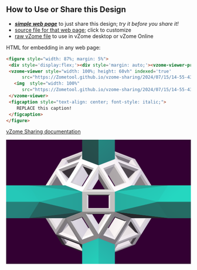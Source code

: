 
## How to Use or Share this Design

 - [***simple web page***](<https://Zometool.github.io/vzome-sharing/2024/07/15/14-55-43-Kepler's/>) to just share this design; *try it before you share it!*
 - [source file for that web page](<https://github.com/Zometool/vzome-sharing/edit/main/2024/07/15/14-55-43-Kepler's/index.md>); click to customize
 - [raw vZome file](<https://raw.githubusercontent.com/Zometool/vzome-sharing/main/2024/07/15/14-55-43-Kepler's/Kepler's.vZome>) to use in vZome desktop or vZome Online
 
 HTML for embedding in any web page:
 ```html
<figure style="width: 87%; margin: 5%">
  <div style='display:flex;'><div style='margin: auto;'><vzome-viewer-previous label='prev step'></vzome-viewer-previous><vzome-viewer-next label='next step'></vzome-viewer-next></div></div>
  <vzome-viewer style="width: 100%; height: 60vh" indexed='true'
       src="https://Zometool.github.io/vzome-sharing/2024/07/15/14-55-43-Kepler's/Kepler's.vZome" >
    <img  style="width: 100%"
       src="https://Zometool.github.io/vzome-sharing/2024/07/15/14-55-43-Kepler's/Kepler's.png" >
  </vzome-viewer>
  <figcaption style="text-align: center; font-style: italic;">
     REPLACE this caption!
  </figcaption>
</figure>

 ```

[vZome Sharing documentation](https://vzome.github.io/vzome/sharing.html#how-it-works)

![Image](<Kepler's.png>)

